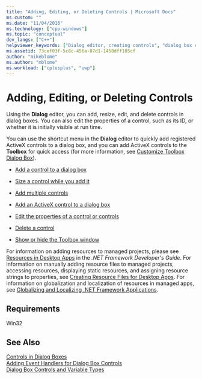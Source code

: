 ```yaml
---
title: "Adding, Editing, or Deleting Controls | Microsoft Docs"
ms.custom: ""
ms.date: "11/04/2016"
ms.technology: ["cpp-windows"]
ms.topic: "conceptual"
dev_langs: ["C++"]
helpviewer_keywords: ["Dialog editor, creating controls", "dialog box controls, adding to dialog boxes", "controls [C++], adding to dialog boxes"]
ms.assetid: 73cef03f-5c8c-456a-87d1-1458dff185cf
author: "mikeblome"
ms.author: "mblome"
ms.workload: ["cplusplus", "uwp"]
---
```

# Adding, Editing, or Deleting Controls
Using the **Dialog** editor, you can add, resize, edit, and delete controls in dialog boxes. You can also edit the properties of a control, such as its ID, or whether it is initially visible at run time.  
  
 You can use the shortcut menu in the **Dialog** editor to quickly add registered ActiveX controls to a dialog box, and you can add ActiveX controls to the **Toolbox** for quick access (for more information, see [Customize Toolbox Dialog Box](http://msdn.microsoft.com/bd07835f-18a8-433e-bccc-7141f65263bb)).  
  
-   [Add a control to a dialog box](adding-a-control-to-a-dialog-box.md)  
  
-   [Size a control while you add it](sizing-a-control-while-you-add-it.md)  
  
-   [Add multiple controls](adding-multiple-controls.md)  
  
-   [Add an ActiveX control to a dialog box](viewing-and-adding-activex-controls-to-a-dialog-box.md)  
  
-   [Edit the properties of a control or controls](editing-control-properties.md)  
  
-   [Delete a control](deleting-a-control.md)  
  
-   [Show or hide the Toolbox window](showing-or-hiding-the-dialog-editor-toolbar.md)  
  
 For information on adding resources to managed projects, please see [Resources in Desktop Apps](/dotnet/framework/resources/index) in the *.NET Framework Developer's Guide*. For information on manually adding resource files to managed projects, accessing resources, displaying static resources, and assigning resource strings to properties, see [Creating Resource Files for Desktop Apps](/dotnet/framework/resources/creating-resource-files-for-desktop-apps). For information on globalization and localization of resources in managed apps, see [Globalizing and Localizing .NET Framework Applications](/dotnet/standard/globalization-localization/index).  
  
## Requirements  
 Win32  
  
## See Also  
 [Controls in Dialog Boxes](controls-in-dialog-boxes.md)   
 [Adding Event Handlers for Dialog Box Controls](adding-event-handlers-for-dialog-box-controls.md)   
 [Dialog Box Controls and Variable Types](../ide/dialog-box-controls-and-variable-types.md)